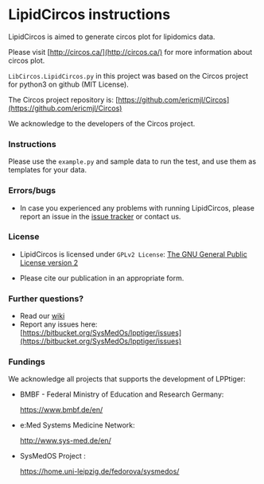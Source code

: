 # LipidCircos instructions #


LipidCircos is aimed to generate circos plot for lipidomics data.


Please visit [http://circos.ca/](http://circos.ca/) for more information about circos plot.


`LibCircos.LipidCircos.py` in this project was based on the Circos project for python3 on github (MIT License).

The Circos project repository is: [https://github.com/ericmjl/Circos](https://github.com/ericmjl/Circos)

We acknowledge to the developers of the Circos project.


### Instructions ###

Please use the `example.py` and sample data to run the test, and use them as templates for your data.


### Errors/bugs ###
    
+ In case you experienced any problems with running LipidCircos, please report an issue in the [issue tracker](https://bitbucket.org/SysMedOs/lpptiger/issues) or contact us.

### License ###

+ LipidCircos is licensed under `GPLv2 License`: 
    [The GNU General Public License version 2](https://www.gnu.org/licenses/old-licenses/gpl-2.0.en.html)


+ Please cite our publication in an appropriate form. 

### Further questions? ###

* Read our [wiki](https://bitbucket.org/SysMedOs/lpptiger/wiki/Home)
* Report any issues here: [https://bitbucket.org/SysMedOs/lpptiger/issues](https://bitbucket.org/SysMedOs/lpptiger/issues)


### Fundings ###
We acknowledge all projects that supports the development of LPPtiger:

+ BMBF - Federal Ministry of Education and Research Germany:

    https://www.bmbf.de/en/

+ e:Med Systems Medicine Network:

    http://www.sys-med.de/en/

+ SysMedOS Project : 

    https://home.uni-leipzig.de/fedorova/sysmedos/